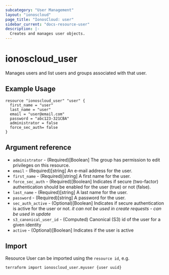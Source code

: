 ```yaml
---
subcategory: "User Management"
layout: "ionoscloud"
page_title: "IonosCloud: user"
sidebar_current: "docs-resource-user"
description: |-
  Creates and manages user objects.
---
```


# ionoscloud\_user

Manages users and list users and groups associated with that user.

## Example Usage

```hcl
resource "ionoscloud_user" "user" {
  first_name = "user"
  last_name = "user"
  email = "user@email.com"
  password = "abc123-321CBA"
  administrator = false
  force_sec_auth= false
}
```

## Argument reference

* `administrator` - (Required)[Boolean] The group has permission to edit privileges on this resource.
* `email` - (Required)[string] An e-mail address for the user.
* `first_name` - (Required)[string] A first name for the user.
* `force_sec_auth` - (Required)[Boolean] Indicates if secure (two-factor) authentication should be enabled for the user (true) or not (false).
* `last_name` - (Required)[string] A last name for the user.
* `password` - (Required)[string] A password for the user.
* `sec_auth_active` - (Optional)[Boolean] Indicates if secure authentication is active for the user or not. *it can not be used in create requests - can be used in update*
* `s3_canonical_user_id` - (Computed) Canonical (S3) id of the user for a given identity
* `active` - (Optional)[Boolean] Indicates if the user is active


## Import

Resource User can be imported using the `resource id`, e.g.

```shell
terraform import ionoscloud_user.myuser {user uuid}
```